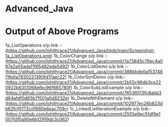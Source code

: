 # Advanced_Java

# Output of Above Programs

1a_ListOperations o/p link :- (https://github.com/lohithrace21/Advanced_Java/blob/main/Screenshot-1a_ListOperations.png)
1b_ColorChange o/p link :-(https://github.com/lohithrace21/Advanced_Java/commit/7a73845c76ec4a097a2a05ada11f65482eda5492)
1b_ColorListDemo  o/p link :-(https://github.com/lohithrace21/Advanced_Java/commit/388bbde0a15374811fe0a7830221390fd17aec22)
1b_ColorSortDemo o/p link:-(https://github.com/lohithrace21/Advanced_Java/commit/2b55c96db3ce220922b6351068efbc96f685780f)
1b_ColorSubListExample o/p link:-(https://github.com/lohithrace21/Advanced_Java/commit/76536513fc6abb3d64afdf0d93b7f501a0d8232e)
1b_DeleteNthElement o/p link:-(https://github.com/lohithrace21/Advanced_Java/commit/102977ec26b823db62fcf0172cd1660e6eac709c)
1c_LinkedListIterationExample o/p link:-(https://github.com/lohithrace21/Advanced_Java/commit/2555e9ec51df9e1007fdf5a90e6bf2919dc3c062)
